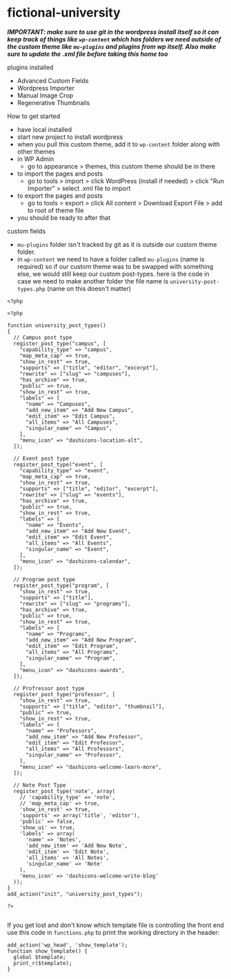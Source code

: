 # fictional-university

**_IMPORTANT: make sure to use git in the wordpress install itself so it can keep track of things like `wp-content` which has folders we need outside of the custom theme like `mu-plugins` and plugins from wp itself. Also make sure to update the .xml file before taking this home too_**

plugins installed

- Advanced Custom Fields
- Wordpress Importer
- Manual Image Crop
- Regenerative Thumbnails

How to get started

- have local installed
- start new project to install wordpress
- when you pull this custom theme, add it to `wp-content` folder along with other themes
- in WP Admin
  - go to appearance > themes, this custom theme should be in there
- to import the pages and posts
  - go to tools > import > click WordPress (install if needed) > click "Run Importer" > select .xml file to import
- to export the pages and posts
  - go to tools > export > click All content > Download Export File > add to root of theme file
- you should be ready to after that

custom fields

- `mu-plugins` folder isn't tracked by git as it is outside our custom theme folder.
- in `wp-content` we need to have a folder called `mu-plugins` (name is required) so if our custom theme was to be swapped with something else, we would still keep our custom post-types. here is the code in case we need to make another folder the file name is `university-post-types.php` (name on this doesn't matter)

```
<?php

<?php

function university_post_types()
{
  // Campus post type
  register_post_type("campus", [
    "capability_type" => "campus",
    "map_meta_cap" => true,
    "show_in_rest" => true,
    "supports" => ["title", "editor", "excerpt"],
    "rewrite" => ["slug" => "campuses"],
    "has_archive" => true,
    "public" => true,
    "show_in_rest" => true,
    "labels" => [
      "name" => "Campuses",
      "add_new_item" => "Add New Campus",
      "edit_item" => "Edit Campus",
      "all_items" => "All Campuses",
      "singular_name" => "Campus",
    ],
    "menu_icon" => "dashicons-location-alt",
  ]);

  // Event post type
  register_post_type("event", [
    "capability_type" => "event",
    "map_meta_cap" => true,
    "show_in_rest" => true,
    "supports" => ["title", "editor", "excerpt"],
    "rewrite" => ["slug" => "events"],
    "has_archive" => true,
    "public" => true,
    "show_in_rest" => true,
    "labels" => [
      "name" => "Events",
      "add_new_item" => "Add New Event",
      "edit_item" => "Edit Event",
      "all_items" => "All Events",
      "singular_name" => "Event",
    ],
    "menu_icon" => "dashicons-calendar",
  ]);

  // Program post type
  register_post_type("program", [
    "show_in_rest" => true,
    "supports" => ["title"],
    "rewrite" => ["slug" => "programs"],
    "has_archive" => true,
    "public" => true,
    "show_in_rest" => true,
    "labels" => [
      "name" => "Programs",
      "add_new_item" => "Add New Program",
      "edit_item" => "Edit Program",
      "all_items" => "All Programs",
      "singular_name" => "Program",
    ],
    "menu_icon" => "dashicons-awards",
  ]);

  // Profressor post type
  register_post_type("professor", [
    "show_in_rest" => true,
    "supports" => ["title", "editor", "thumbnail"],
    "public" => true,
    "show_in_rest" => true,
    "labels" => [
      "name" => "Professors",
      "add_new_item" => "Add New Professor",
      "edit_item" => "Edit Professor",
      "all_items" => "All Professors",
      "singular_name" => "Professor",
    ],
    "menu_icon" => "dashicons-welcome-learn-more",
  ]);
  
  // Note Post Type
  register_post_type('note', array(
    // 'capability_type' => 'note',
    // 'map_meta_cap' => true,
    'show_in_rest' => true,
    'supports' => array('title', 'editor'),
    'public' => false,
    'show_ui' => true,
    'labels' => array(
      'name' => 'Notes',
      'add_new_item' => 'Add New Note',
      'edit_item' => 'Edit Note',
      'all_items' => 'All Notes',
      'singular_name' => 'Note'
    ),
    'menu_icon' => 'dashicons-welcome-write-blog'
  ));
}
add_action("init", "university_post_types");

?>


```

If you get lost and don't know which template file is controlling the front end use this code in `functions.php` to print the working directory in the header:

```
add_action('wp_head', 'show_template');
function show_template() {
  global $template;
  print_r($template);
}
```
